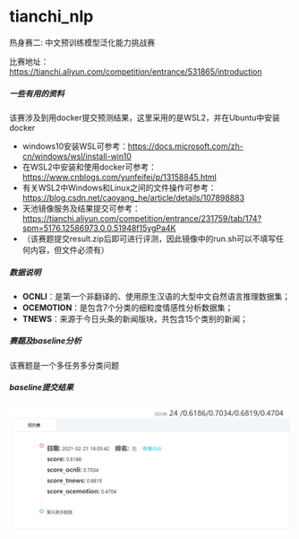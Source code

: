 # tianchi_nlp
热身赛二: 中文预训练模型泛化能力挑战赛

比赛地址：https://tianchi.aliyun.com/competition/entrance/531865/introduction



##### **一些有用的资料**

该赛涉及到用docker提交预测结果，这里采用的是WSL2，并在Ubuntu中安装docker

- windows10安装WSL可参考：https://docs.microsoft.com/zh-cn/windows/wsl/install-win10
- 在WSL2中安装和使用docker可参考：https://www.cnblogs.com/yunfeifei/p/13158845.html
- 有关WSL2中Windows和Linux之间的文件操作可参考：https://blog.csdn.net/caoyang_he/article/details/107898883
- 天池镜像服务及结果提交可参考：https://tianchi.aliyun.com/competition/entrance/231759/tab/174?spm=5176.12586973.0.0.51948f15ygPa4K
- （该赛题提交result.zip后即可进行评测，因此镜像中的run.sh可以不填写任何内容，但文件必须有）



##### **数据说明**

- **OCNLI**：是第一个非翻译的、使用原生汉语的大型中文自然语言推理数据集；
- **OCEMOTION**：是包含7个分类的细粒度情感性分析数据集；
- **TNEWS**：来源于今日头条的新闻版块，共包含15个类别的新闻；



##### **赛题及baseline分析**

该赛题是一个多任务多分类问题



##### **baseline提交结果**

![](https://github.com/LiuXiangYuan/tianchi_nlp/blob/main/pictures/result.png)

